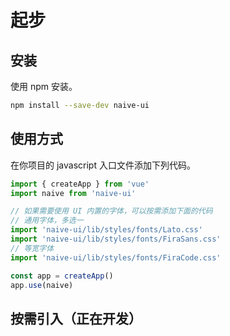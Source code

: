 <!--anchor:on-->
# 起步
## 安装
使用 npm 安装。

```bash
npm install --save-dev naive-ui
```

## 使用方式
在你项目的 javascript 入口文件添加下列代码。
```js
import { createApp } from 'vue'
import naive from 'naive-ui'

// 如果需要使用 UI 内置的字体，可以按需添加下面的代码
// 通用字体，多选一
import 'naive-ui/lib/styles/fonts/Lato.css'
import 'naive-ui/lib/styles/fonts/FiraSans.css'
// 等宽字体
import 'naive-ui/lib/styles/fonts/FiraCode.css'

const app = createApp()
app.use(naive)
```

## 按需引入（正在开发）